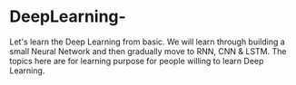 # DeepLearning-
Let's learn the Deep Learning from basic. We will learn through building a small Neural Network and then gradually move to RNN, CNN &amp; LSTM. The topics here are for learning purpose for people willing to learn Deep Learning.
